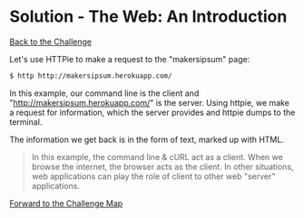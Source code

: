 # Solution - The Web: An Introduction

[Back to the Challenge](../01_theweb.md)

Let's use HTTPie to make a request to the "makersipsum" page:
```sh
$ http http://makersipsum.herokuapp.com/
```

In this example, our command line is the client and "http://makersipsum.herokuapp.com/" is the server. Using httpie, we make a request for information, which the server provides and httpie dumps to the terminal.

The information we get back is in the form of text, marked up with HTML.

> In this example, the command line & cURL act as a client. When we browse the internet, the browser acts as the client. In other situations, web applications can play the role of client to other web "server" applications.

[Forward to the Challenge Map](../00_challenge_map.md)
